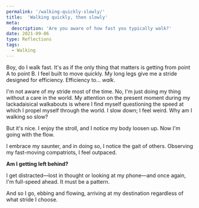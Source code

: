 ```yaml
---
permalink: '/walking-quickly-slowly/'
title:  'Walking quickly, then slowly'
meta: 
  description: 'Are you aware of how fast you typically walk?'
date: 2021-09-06
type: Reflections
tags:
  - Walking
---
```


Boy, do I walk fast. It's as if the only thing that matters is getting from point A to point B. I feel built to move quickly. My long legs give me a stride designed for efficiency. Efficiency to... *walk*.

I'm not aware of my stride most of the time. No, I'm just doing my thing without a care in the world. My attention on the present moment during my lackadaisical walkabouts is where I find myself questioning the speed at which I propel myself through the world. I slow down; I feel weird. Why am I walking so slow?

But it's nice. I enjoy the stroll, and I notice my body loosen up. Now I'm going with the flow.

I embrace my saunter, and in doing so, I notice the gait of others. Observing my fast-moving compatriots, I feel outpaced. 

**Am I getting left behind?**

I get distracted—lost in thought or looking at my phone—and once again, I'm full-speed ahead. It must be a pattern.

And so I go, ebbing and flowing, arriving at my destination regardless of what stride I choose.